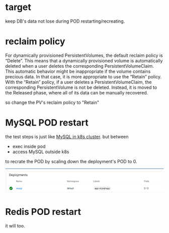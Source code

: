 # target
keep DB's data not lose during POD restarting/recreating.

# reclaim policy
 For dynamically provisioned PersistentVolumes, the default reclaim policy is “Delete”. This means that a dynamically provisioned volume is automatically deleted when a user deletes the corresponding PersistentVolumeClaim. This automatic behavior might be inappropriate if the volume contains precious data. In that case, it is more appropriate to use the “Retain” policy. With the “Retain” policy, if a user deletes a PersistentVolumeClaim, the corresponding PersistentVolume is not be deleted. Instead, it is moved to the Released phase, where all of its data can be manually recovered.

 so change the PV's reclaim policy to "Retain"

# MySQL POD restart

the test steps is just like [MySQL in k8s cluster](k8s_mysql.md). but between
* exec inside pod 
* access MySQL outside k8s

to recrate the POD by scaling down the deployment's POD to 0.

![sacle down to zero, restart pod](images/scale_down_0.png)

# Redis POD restart
it will too.